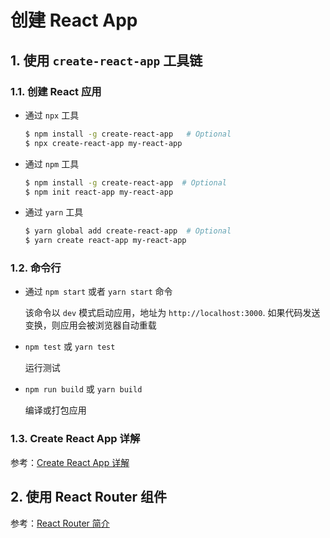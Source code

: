 # 创建 React App

## 1. 使用 `create-react-app` 工具链

### 1.1. 创建 React 应用

- 通过 `npx` 工具

  ```bash
  $ npm install -g create-react-app   # Optional
  $ npx create-react-app my-react-app
  ```

- 通过 `npm` 工具

  ```bash
  $ npm install -g create-react-app  # Optional
  $ npm init react-app my-react-app
  ``` 

- 通过 `yarn` 工具

  ```bash
  $ yarn global add create-react-app  # Optional
  $ yarn create react-app my-react-app
  ```

### 1.2. 命令行

- 通过 `npm start` 或者 `yarn start` 命令

  该命令以 `dev` 模式启动应用，地址为 `http://localhost:3000`.
  如果代码发送变换，则应用会被浏览器自动重载

- `npm test` 或 `yarn test`

  运行测试

- `npm run build` 或 `yarn build`

  编译或打包应用

### 1.3. Create React App 详解

参考：[Create React App 详解](./doc/create-react-app.md)

## 2. 使用 React Router 组件

参考：[React Router 简介](doc/react-router.md)


